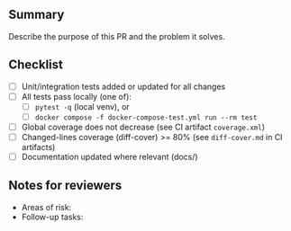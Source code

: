 ## Summary

Describe the purpose of this PR and the problem it solves.

## Checklist

- [ ] Unit/integration tests added or updated for all changes
- [ ] All tests pass locally (one of):
  - [ ] `pytest -q` (local venv), or
  - [ ] `docker compose -f docker-compose-test.yml run --rm test`
- [ ] Global coverage does not decrease (see CI artifact `coverage.xml`)
- [ ] Changed-lines coverage (diff-cover) >= 80% (see `diff-cover.md` in CI artifacts)
- [ ] Documentation updated where relevant (docs/)

## Notes for reviewers

- Areas of risk:
- Follow-up tasks:
